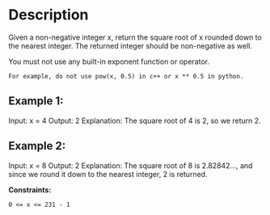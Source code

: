 # Description
Given a non-negative integer x, return the square root of x rounded down to the nearest integer. The returned integer should be non-negative as well.

You must not use any built-in exponent function or operator.

    For example, do not use pow(x, 0.5) in c++ or x ** 0.5 in python.

 

## Example 1:

Input: x = 4
Output: 2
Explanation: The square root of 4 is 2, so we return 2.

## Example 2:

Input: x = 8
Output: 2
Explanation: The square root of 8 is 2.82842..., and since we round it down to the nearest integer, 2 is returned.

 

**Constraints:**

    0 <= x <= 231 - 1

